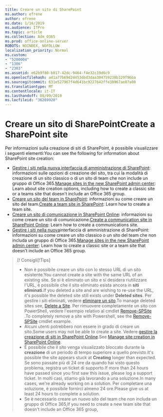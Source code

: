 ```yaml
---
title: Creare un sito di SharePoint
ms.author: efrene
author: efrene
ms.date: 1/16/2019
ms.audience: ITPro
ms.topic: article
ms.collection: Adm_O365
ms.prod: office-online-server
ROBOTS: NOINDEX, NOFOLLOW
localization_priority: Normal
ms.custom:
- "5200004"
- "1386"
- "2303"
ms.assetid: e62b9f80-b017-42dc-9464-f4e32c19d6c9
ms.openlocfilehash: ad1a77b69d2d453dbd3daa304759238b329f96ba
ms.sourcegitcommit: 631e527967f4d641bc9227642ffe38967ae87a00
ms.translationtype: MT
ms.contentlocale: it-IT
ms.lasthandoff: 08/09/2019
ms.locfileid: "36269920"
---
```

# <a name="create-a-sharepoint-site"></a><span data-ttu-id="90a38-102">Creare un sito di SharePoint</span><span class="sxs-lookup"><span data-stu-id="90a38-102">Create a SharePoint site</span></span>

<span data-ttu-id="90a38-103">Per informazioni sulla creazione di siti di SharePoint, è possibile visualizzare i seguenti elementi:</span><span class="sxs-lookup"><span data-stu-id="90a38-103">You can see the following for information about SharePoint site creation:</span></span>
- <span data-ttu-id="90a38-104">[Gestire i siti nella nuova interfaccia di amministrazione di SharePoint](https://docs.microsoft.com/sharepoint/manage-site-creation): informazioni sulle opzioni di creazione del sito, tra cui la modalità di creazione di un sito classico o di un sito di team che non include un gruppo di Office 365.</span><span class="sxs-lookup"><span data-stu-id="90a38-104">[Manage sites in the new SharePoint admin center](https://docs.microsoft.com/sharepoint/manage-site-creation): Learn about site creation options, including how to create a classic site or a teams site that doesn't include an Office 365 group.</span></span>
- <span data-ttu-id="90a38-105">[Creare un sito del team in SharePoint](https://support.office.com/article/create-a-team-site-in-sharepoint-ef10c1e7-15f3-42a3-98aa-b5972711777d?ui=en-US&amp;rs=en-US&amp;ad=US): informazioni su come creare un sito del team.</span><span class="sxs-lookup"><span data-stu-id="90a38-105">[Create a team site in SharePoint](https://support.office.com/article/create-a-team-site-in-sharepoint-ef10c1e7-15f3-42a3-98aa-b5972711777d?ui=en-US&amp;rs=en-US&amp;ad=US): Learn how to create a team site.</span></span>
- <span data-ttu-id="90a38-106">[Creare un sito di comunicazione in SharePoint Online](https://support.office.com/article/7fb44b20-a72f-4d2c-9173-fc8f59ba50eb): informazioni su come creare un sito di comunicazione.</span><span class="sxs-lookup"><span data-stu-id="90a38-106">[Create a communication site in SharePoint Online](https://support.office.com/article/7fb44b20-a72f-4d2c-9173-fc8f59ba50eb): Learn how to create a communications site.</span></span>
- <span data-ttu-id="90a38-107">[Gestire i siti nella nuova](https://docs.microsoft.com/sharepoint/manage-sites-in-new-admin-center#create-a-site)interfaccia di amministrazione di SharePoint: informazioni su come creare un sito classico o un sito del team che non includa un gruppo di Office 365.</span><span class="sxs-lookup"><span data-stu-id="90a38-107">[Manage sites in the new SharePoint admin center](https://docs.microsoft.com/sharepoint/manage-sites-in-new-admin-center#create-a-site):  Learn how to create a classic site or a team site that doesn't include an Office 365 group.</span></span>


  
> <span data-ttu-id="90a38-108">[! Consigli</span><span class="sxs-lookup"><span data-stu-id="90a38-108">[!Tips]</span></span>
> - <span data-ttu-id="90a38-109">Non è possibile creare un sito con lo stesso URL di un sito esistente.</span><span class="sxs-lookup"><span data-stu-id="90a38-109">You cannot create a site with the same URL of an existing site.</span></span> <span data-ttu-id="90a38-110">Se si è eliminato un sito e si desidera riutilizzare l'URL, è possibile che il sito eliminato esista ancora in **siti eliminati**.</span><span class="sxs-lookup"><span data-stu-id="90a38-110">If you deleted a site and are wishing to re-use the URL, it's possible the deleted site still exists under **Deleted sites**.</span></span> <span data-ttu-id="90a38-111">Per gestire i siti eliminati, vedere [eliminare un sito](https://docs.microsoft.com/sharepoint/manage-sites-in-new-admin-center#delete-a-site).</span><span class="sxs-lookup"><span data-stu-id="90a38-111">To manage deleted sites see, [Delete a Site](https://docs.microsoft.com/sharepoint/manage-sites-in-new-admin-center#delete-a-site).</span></span> <span data-ttu-id="90a38-112">Per rimuovere completamente un sito con PowerShell, vedere l'esempio relativo al cmdlet [Remove-SPSite](https://docs.microsoft.com/sharepoint/manage-sites-in-new-admin-center#delete-a-site) .</span><span class="sxs-lookup"><span data-stu-id="90a38-112">To completely remove a site with Powershell, see the [Remove-SPSite](https://docs.microsoft.com/sharepoint/manage-sites-in-new-admin-center#delete-a-site) cmdlet example.</span></span>
> - <span data-ttu-id="90a38-113">Alcuni utenti potrebbero non essere in grado di creare un sito.</span><span class="sxs-lookup"><span data-stu-id="90a38-113">Some users may not be able to create a site.</span></span> <span data-ttu-id="90a38-114">Vedere [gestire la creazione di siti in SharePoint Online](https://docs.microsoft.com/sharepoint/manage-site-creation).</span><span class="sxs-lookup"><span data-stu-id="90a38-114">See [Manage site creation in SharePoint Online](https://docs.microsoft.com/sharepoint/manage-site-creation).</span></span>
> - <span data-ttu-id="90a38-115">È possibile che il sito venga visualizzato bloccato durante la **creazione** di un periodo di tempo superiore a quello previsto.</span><span class="sxs-lookup"><span data-stu-id="90a38-115">It's possible the site appears stuck at **Creating** longer than expected.</span></span> <span data-ttu-id="90a38-116">Se sono passate più di 24 ore da quando hai visto questo problema, registra un ticket di supporto.</span><span class="sxs-lookup"><span data-stu-id="90a38-116">If more than 24 hours have passed since you first saw this issue, please log a support ticket.</span></span> <span data-ttu-id="90a38-117">In molti casi, stiamo già lavorando a una soluzione.</span><span class="sxs-lookup"><span data-stu-id="90a38-117">In many cases, we're already working on a solution.</span></span> <span data-ttu-id="90a38-118">Per completare una soluzione, è possibile fornirci almeno 24 ore.</span><span class="sxs-lookup"><span data-stu-id="90a38-118">Please give us at least 24 hours to complete a solution.</span></span>
> - <span data-ttu-id="90a38-119">Se è necessario creare un nuovo sito del team che non includa un gruppo di Office 365,</span><span class="sxs-lookup"><span data-stu-id="90a38-119">If you need to create a new team site that doesn't include an Office 365 group,</span></span> 


